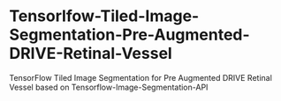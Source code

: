 # Tensorlfow-Tiled-Image-Segmentation-Pre-Augmented-DRIVE-Retinal-Vessel
TensorFlow Tiled Image Segmentation for Pre Augmented DRIVE Retinal Vessel based on Tensorflow-Image-Segmentation-API
